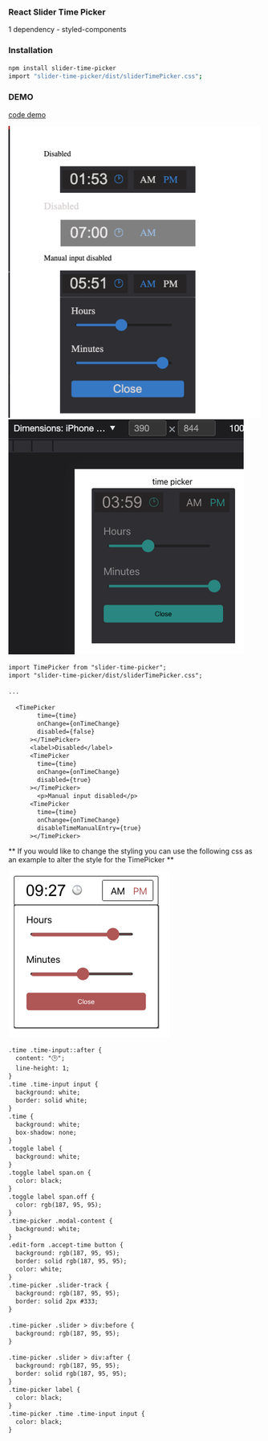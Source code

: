 ### React Slider Time Picker
 
 1 dependency - styled-components 
 
### Installation

```sh
npm install slider-time-picker
import "slider-time-picker/dist/sliderTimePicker.css";
```

### DEMO

[code   demo](https://stackblitz.com/edit/react-ts-ckrgva?file=App.tsx)


 ![desktop](slider.png)
![Mobile](mobile.png)

```JSX
import TimePicker from "slider-time-picker";
import "slider-time-picker/dist/sliderTimePicker.css";

...

  <TimePicker
        time={time}
        onChange={onTimeChange}
        disabled={false}
      ></TimePicker>
      <label>Disabled</label>
      <TimePicker
        time={time}
        onChange={onTimeChange}
        disabled={true}
      ></TimePicker>
        <p>Manual input disabled</p>
      <TimePicker
        time={time}
        onChange={onTimeChange}
        disableTimeManualEntry={true}
      ></TimePicker>
 ```
** If you would like to change the styling you can use the following css as an example to alter the style for the TimePicker **

![My Image](theme.png)


```JSX
.time .time-input::after {
  content: "🕒";
  line-height: 1;
}
.time .time-input input {
  background: white;
  border: solid white;
}
.time {
  background: white;
  box-shadow: none;
}
.toggle label {
  background: white;
}
.toggle label span.on {
  color: black;
}
.toggle label span.off {
  color: rgb(187, 95, 95);
}
.time-picker .modal-content {
  background: white;
}
.edit-form .accept-time button {
  background: rgb(187, 95, 95);
  border: solid rgb(187, 95, 95);
  color: white;
}
.time-picker .slider-track {
  background: rgb(187, 95, 95);
  border: solid 2px #333;
}

.time-picker .slider > div:before {
  background: rgb(187, 95, 95);
}

.time-picker .slider > div:after {
  background: rgb(187, 95, 95);
  border: solid rgb(187, 95, 95);
}
.time-picker label {
  color: black;
}
.time-picker .time .time-input input {
  color: black;
}

```
